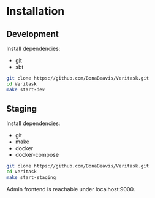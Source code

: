 # Installation

## Development
Install dependencies:
* git
* sbt

```bash
git clone https://github.com/BonaBeavis/Veritask.git
cd Veritask
make start-dev
```

## Staging
Install dependencies:
* git
* make
* docker
* docker-compose

```bash
git clone https://github.com/BonaBeavis/Veritask.git
cd Veritask
make start-staging
```
Admin frontend is reachable under localhost:9000.
